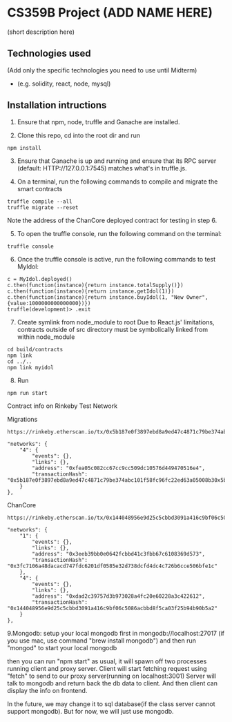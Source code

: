 # CS359B Project (ADD NAME HERE)

(short description here)

## Technologies used

(Add only the specific technologies you need to use until Midterm)

* (e.g. solidity, react, node, mysql)

## Installation intructions

1. Ensure that npm, node, truffle and Ganache are installed.

2. Clone this repo, cd into the root dir and run
```
npm install
```

3. Ensure that Ganache is up and running and ensure that its RPC server (default: HTTP://127.0.0.1:7545) matches what's in truffle.js.

4. On a terminal, run the following commands to compile and migrate the smart contracts
```
truffle compile --all
truffle migrate --reset
```
Note the address of the ChanCore deployed contract for testing in step 6.

5. To open the truffle console, run the following command on the terminal:
```
truffle console
```

6. Once the truffle console is active, run the following commands to test MyIdol:
```
c = MyIdol.deployed()
c.then(function(instance){return instance.totalSupply()})
c.then(function(instance){return instance.getIdol(1)})
c.then(function(instance){return instance.buyIdol(1, "New Owner", {value:1000000000000000})})
truffle(development)> .exit
```


7. Create symlink from node_module to root
Due to React.js' limitations, contracts outside of src directory must be symbolically linked from within node_module
```
cd build/contracts
npm link
cd ../..
npm link myidol
```

8. Run
```
npm run start
```


Contract info on Rinkeby Test Network

Migrations
```
https://rinkeby.etherscan.io/tx/0x5b187e0f3897ebd8a9ed47c4871c79be374abc101f58fc96fc22ed63a05008b3

"networks": {
    "4": {
		"events": {},
		"links": {},
		"address": "0xfea05c082cc67cc9cc509dc10576d449470516e4",
		"transactionHash": "0x5b187e0f3897ebd8a9ed47c4871c79be374abc101f58fc96fc22ed63a05008b30x5b187"
    }
},
```

ChanCore
```
https://rinkeby.etherscan.io/tx/0x144048956e9d25c5cbbd3091a416c9bf06c5086acbbd8f5ca03f25b94b90b5a2

"networks": {
	"1": {
		"events": {},
		"links": {},
		"address": "0x3eeb39bb0e0642fcbbd41c3fbb67c6108369d573",
		"transactionHash": "0x3fc7106a48dacacd747fdc6201df0585e32d738dcfd4dc4c726b6cce506bfe1c"
	},
	"4": {
		"events": {},
		"links": {},
		"address": "0xdad2c39757d3b973028a4fc20e60228a3c422612",
		"transactionHash": "0x144048956e9d25c5cbbd3091a416c9bf06c5086acbbd8f5ca03f25b94b90b5a2"
	}
},
```


9.Mongodb:
setup your local mongodb first in mongodb://localhost:27017
(if you use mac, use command "brew install mongodb") and then run "mongod" to start your local mongodb

then you can run "npm start" as usual, it will spawn off two processes running client and proxy server. 
Client will start fetching request using "fetch" to send to our proxy server(running on localhost:3001)
Server will talk to mongodb and return back the db data to client. And then client can display the info 
on frontend.

In the future, we may change it to sql database(if the class server cannot support mongodb). But for now, we will just use mongodb.












